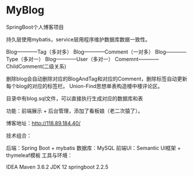 # MyBlog
SpringBoot个人博客项目

持久层使用mybatis，service层用程序维护数据库数据一致性。

Blog————Tag（多对多）
Blog————Comment（一对多）
Blog————Type（多对一）
Blog————User（多对一）
Comemnt————ChildComment(二级关系)

删除blog会自动删除对应的BlogAndTag和对应的Comment，删除标签自动更新每个blog的对应的标签栏。
Union-Find思想单表构造楼中楼评论区。

目录中有blog.sql文件，可以直接执行生成对应的数据库和表

功能：前端展示 + 后台管理，添加了看板娘（老二次猿了）。

博客地址：http://118.89.184.40/

技术组合：

后端：Spring Boot + mybatis
数据库：MySQL
前端UI：Semantic UI框架 + thymeleaf模板
工具与环境：

IDEA
Maven 3.6.2
JDK 12
springboot 2.2.5
